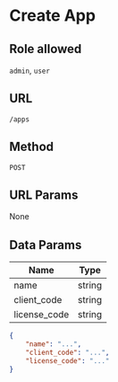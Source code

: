 # Create App

## Role allowed
`admin`, `user`

## URL
`/apps`

## Method
`POST`

## URL Params
None

## Data Params
| Name | Type |
| --- | --- |
| name | string |
| client_code | string |
| license_code | string |

```json
{
    "name": "...",
    "client_code": "...",
    "license_code": "..."
}
```